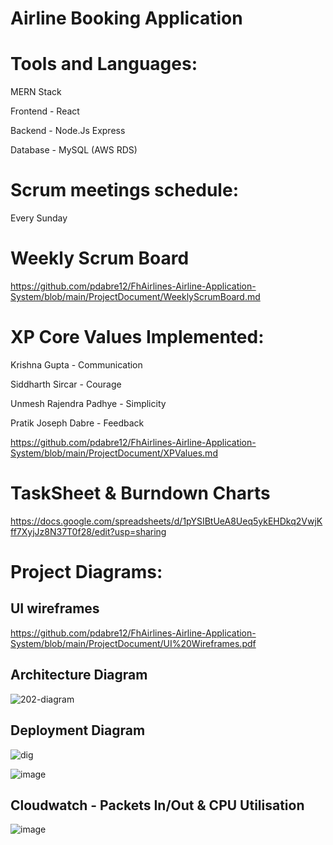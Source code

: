 
# Airline Booking Application



# Tools and Languages:
MERN Stack

Frontend - React 

Backend - Node.Js Express

Database - MySQL (AWS RDS)


# Scrum meetings schedule:
Every Sunday



# Weekly Scrum Board
https://github.com/pdabre12/FhAirlines-Airline-Application-System/blob/main/ProjectDocument/WeeklyScrumBoard.md

# XP Core Values Implemented:
Krishna Gupta - Communication

Siddharth Sircar - Courage

Unmesh Rajendra Padhye - Simplicity

Pratik Joseph Dabre - Feedback

https://github.com/pdabre12/FhAirlines-Airline-Application-System/blob/main/ProjectDocument/XPValues.md


# TaskSheet & Burndown Charts
https://docs.google.com/spreadsheets/d/1pYSIBtUeA8Ueq5ykEHDkq2VwjKff7XyjJz8N37T0f28/edit?usp=sharing


# Project Diagrams:

## UI wireframes
https://github.com/pdabre12/FhAirlines-Airline-Application-System/blob/main/ProjectDocument/UI%20Wireframes.pdf

## Architecture Diagram
![202-diagram](https://user-images.githubusercontent.com/20012695/144321490-f5f3709d-1f77-4a80-884d-f1bf5afbedad.jpg)


## Deployment Diagram
![dig](https://user-images.githubusercontent.com/20245964/144387343-820a04b5-3844-47ee-9a20-f5d3ed9d43a9.png)

![image](https://user-images.githubusercontent.com/20012695/144534107-962618a3-620c-42ba-9d77-3bb8de522966.png)

## Cloudwatch - Packets In/Out & CPU Utilisation

![image](https://user-images.githubusercontent.com/20012695/144534398-37ec9dae-f954-4701-82d3-95694f82bb3b.png)

